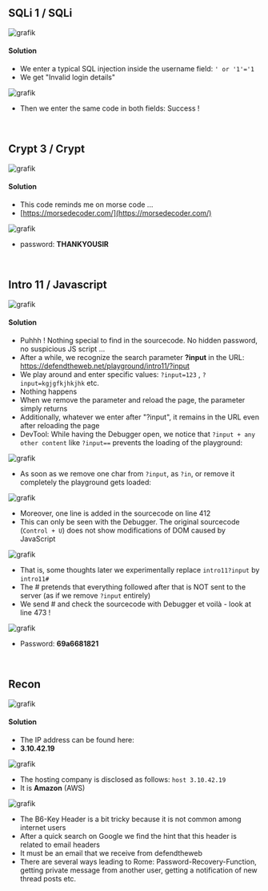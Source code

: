 ## SQLi 1 / SQLi

![grafik](https://user-images.githubusercontent.com/84674087/134203849-9545248b-3071-4645-8aef-0f189a4da224.png)

#### Solution

- We enter a typical SQL injection inside the username field: `' or '1'='1`
- We get "Invalid login details"

![grafik](https://user-images.githubusercontent.com/84674087/134204439-0004d1d9-f866-4852-82b6-9d66e4c49936.png)

- Then we enter the same code in both fields: Success !

<br />

## Crypt 3 / Crypt

![grafik](https://user-images.githubusercontent.com/84674087/134204791-8e61621c-2e87-4be6-a884-622ca821e5de.png)

#### Solution

- This code reminds me on morse code ... 
- [https://morsedecoder.com/](https://morsedecoder.com/)

![grafik](https://user-images.githubusercontent.com/84674087/134205193-7f9e86c3-e681-4961-a5ce-37f7b57b78df.png)

- password: **THANKYOUSIR**

<br />

## Intro 11 / Javascript

![grafik](https://user-images.githubusercontent.com/84674087/134205511-9f05aded-8d0c-4dc6-bb4c-7f6c6c7f2056.png)

#### Solution

- Puhhh ! Nothing special to find in the sourcecode. No hidden password, no suspicious JS script ... 
- After a while, we recognize the search parameter **?input** in the URL: https://defendtheweb.net/playground/intro11/?input
- We play around and enter specific values: `?input=123` , `?input=kgjgfkjhkjhk` etc.
- Nothing happens
- When we remove the parameter and reload the page, the parameter simply returns
- Additionally, whatever we enter after "?input", it remains in the URL even after reloading the page
- DevTool: While having the Debugger open, we notice that `?input + any other content` like `?input==` prevents the loading of the playground:

![grafik](https://user-images.githubusercontent.com/84674087/134385289-a62d1850-aad1-4e78-8f4b-14fe1206fa64.png)

- As soon as we remove one char from `?input`, as `?in`, or remove it completely the playground gets loaded:

![grafik](https://user-images.githubusercontent.com/84674087/134385391-b0e6d445-4f8e-49f5-a486-9bb0879a1f9c.png)

- Moreover, one line is added in the sourcecode on line 412
- This can only be seen with the Debugger. The original sourcecode (`Control + U`) does not show modifications of DOM caused by JavaScript

![grafik](https://user-images.githubusercontent.com/84674087/134383707-c64e9aca-a71e-470b-8f96-b6e1839cb89e.png)

- That is, some thoughts later we experimentally replace `intro11?input` by `intro11#`
- The # pretends that everything followed after that is NOT sent to the server (as if we remove `?input` entirely)
- We send  # and check the sourcecode with Debugger et voilà - look at line 473 !

![grafik](https://user-images.githubusercontent.com/84674087/134394228-d17b906d-08f2-4da7-8991-825c7e3d3dc1.png)

- Password: **69a6681821**

<br />

## Recon

![grafik](https://user-images.githubusercontent.com/84674087/134402400-800d26ed-da93-44b5-b78f-fbd35099a71a.png)

#### Solution
- The IP address can be found here:
- **3.10.42.19**

![grafik](https://user-images.githubusercontent.com/84674087/134406650-b73f1a77-c712-442b-81cb-5cf85232e6d3.png)

- The hosting company is disclosed as follows: `host 3.10.42.19`
- It is **Amazon** (AWS)

![grafik](https://user-images.githubusercontent.com/84674087/134406913-41aad135-2d0e-4634-a7c1-c3b119b8da0d.png)

- The B6-Key Header is a bit tricky because it is not common among internet users
- After a quick search on Google we find the hint that this header is related to email headers
- It must be an email that we receive from defendtheweb
- There are several ways leading to Rome: Password-Recovery-Function, getting private message from another user, getting a notification of new thread posts etc.



